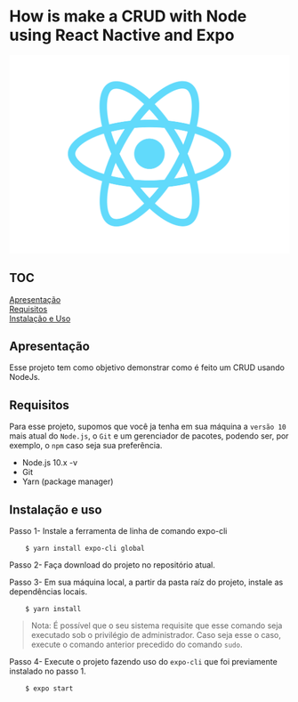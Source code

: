 # How is make a CRUD with Node using React Nactive and Expo

![React Native](https://github.com/carllosaguiar/CRUDNode/blob/master/assets/img/react.png?raw=true)

## TOC

[Apresentação](#apresentação)   
[Requisitos](#requisitos)   
[Instalação e Uso](#instalação-e-uso)


## Apresentação
Esse projeto tem como objetivo demonstrar como é feito um CRUD usando NodeJs.

## Requisitos
Para esse projeto, supomos que você ja tenha em sua máquina a `versão 10` mais atual do `Node.js`, o `Git` e um gerenciador de pacotes, podendo ser, por exemplo, o `npm` caso seja sua preferência. 

- Node.js 10.x -v
- Git
- Yarn (package manager)

## Instalação e uso
Passo 1- Instale a ferramenta de linha de comando expo-cli
```code
    $ yarn install expo-cli global
```
Passo 2- Faça download do projeto no repositório atual.

Passo 3- Em sua máquina local, a partir da pasta raíz do projeto, instale as dependências locais.
```code
    $ yarn install
```
> Nota: É possível que o seu sistema requisite que esse comando seja executado sob o privilégio de administrador. Caso seja esse o caso, execute o comando anterior precedido do comando `sudo`.

Passo 4- Execute o projeto fazendo uso do `expo-cli` que foi previamente instalado no passo 1.

```code
    $ expo start
```

